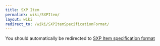 ```yaml
---
title: SXP Item
permalink: wiki/SXPItem/
layout: wiki
redirect_to: /wiki/SXPItemSpecificationFormat/
---
```


You should automatically be redirected to [SXP Item specification format](/SXP/wiki/SXPItemSpecificationDormat/)
